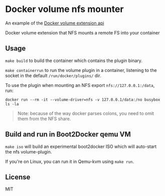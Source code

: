 # Docker volume nfs mounter

An example of the [Docker volume extension api](https://github.com/calavera/docker-volume-api)

Docker volume extension that NFS mounts a remote FS into your container

## Usage

`make build` to build the container which contains the plugin binary.

`make containerrun` to run the volume plugin in a container, listening to the socket in the default
`/run/docker/plugins/` dir.

To use the plugin when mounting an NFS export `nfs://127.0.0.1:/data`, run:

`docker run --rm -it --volume-driver=nfs -v 127.0.0.1/data:/no busybox ls -la`

> Note: because of the way docker parses colons, you need to omit them from the NFS share.

## Build and run in Boot2Docker qemu VM

`make iso` will build an experimental boot2docker ISO which will auto-start the nfs volume-plugin.

If you're on Linux, you can run it in Qemu-kvm using `make run`.

## License

MIT
